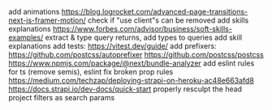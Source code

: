 add animations https://blog.logrocket.com/advanced-page-transitions-next-js-framer-motion/
check if "use client"s can be removed
add skills explanations https://www.forbes.com/advisor/business/soft-skills-examples/
extract & type query returns, add types to queries 
add skill explanations
add tests: https://vitest.dev/guide/
add prefixers: https://github.com/postcss/autoprefixer https://github.com/postcss/postcss
https://www.npmjs.com/package/@next/bundle-analyzer
add eslint rules for ts (remove semis), eslint fix broken prop rules
https://medium.com/techzap/deploying-strapi-on-heroku-ac48e663afd8
https://docs.strapi.io/dev-docs/quick-start
properly resculpt the head
project filters as search params